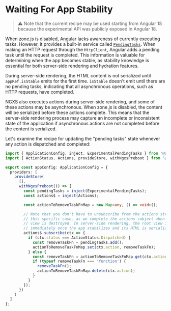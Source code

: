 # Waiting For App Stability

> :warning: Note that the current recipe may be used starting from Angular 18 because the experimental API was publicly exposed in Angular 18.

When zone.js is disabled, Angular lacks awareness of currently executing tasks. However, it provides a built-in service called [`PendingTasks`](https://angular.dev/api/core/ExperimentalPendingTasks). When making an HTTP request through the `HttpClient`, Angular adds a pending task until the request is completed. This information is valuable for determining when the app becomes stable, as stability knowledge is essential for both server-side rendering and hydration features.

During server-side rendering, the HTML content is not serialized until `appRef.isStable` emits for the first time. `isStable` doesn't emit until there are no pending tasks, indicating that all asynchronous operations, such as HTTP requests, have completed.

NGXS also executes actions during server-side rendering, and some of these actions may be asynchronous. When zone.js is disabled, the content will be serialized before these actions complete. This means that the server-side rendering process may capture an incomplete or inconsistent state of the application if asynchronous actions are not completed before the content is serialized.

Let's examine the recipe for updating the "pending tasks" state whenever any action is dispatched and completed:

```ts
import { ApplicationConfig, inject, ExperimentalPendingTasks } from '@angular/core';
import { ActionStatus, Actions, provideStore, withNgxsPreboot } from '@ngxs/store';

export const appConfig: ApplicationConfig = {
  providers: [
    provideStore(
      [],
      withNgxsPreboot(() => {
        const pendingTasks = inject(ExperimentalPendingTasks);
        const actions$ = inject(Actions);

        const actionToRemoveTaskFnMap = new Map<any, () => void>();

        // Note that you don't have to unsubscribe from the actions stream in
        // this specific case, as we complete the actions subject when the root
        // view is destroyed. In server-side rendering, the root view is destroyed
        // immediately once the app stabilizes and its HTML is serialized.
        actions$.subscribe(ctx => {
          if (ctx.status === ActionStatus.Dispatched) {
            const removeTaskFn = pendingTasks.add();
            actionToRemoveTaskFnMap.set(ctx.action, removeTaskFn);
          } else {
            const removeTaskFn = actionToRemoveTaskFnMap.get(ctx.action);
            if (typeof removeTaskFn === 'function') {
              removeTaskFn();
              actionToRemoveTaskFnMap.delete(ctx.action);
            }
          }
        });
      })
    )
  ]
};
```
